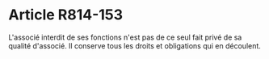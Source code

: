 # Article R814-153

L'associé interdit de ses fonctions n'est pas de ce seul fait privé de sa qualité d'associé. Il conserve tous les droits et obligations qui en découlent.
